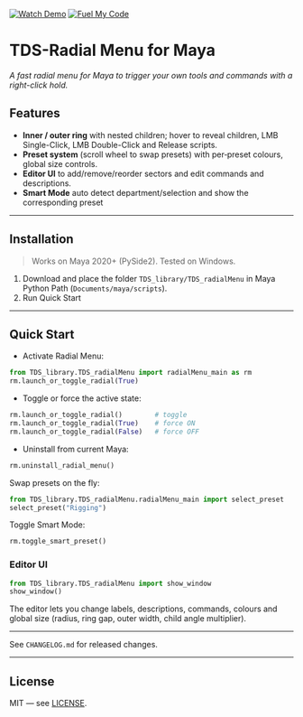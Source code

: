 [![Watch Demo](https://img.shields.io/badge/-Watch%20Demo-1ab7ea?style=for-the-badge&logo=vimeo&logoColor=white&labelColor=555555)](https://vimeo.com/1113096256) [![Fuel My Code](https://img.shields.io/badge/-Fuel%20My%20Code%20-yellow?style=for-the-badge&logo=buymeacoffee&logoColor=white&labelColor=555555)](https://www.buymeacoffee.com/TDS_Tyler)


# TDS-Radial Menu for Maya

*A fast radial menu for Maya to trigger your own tools and commands with a right-click hold.*


## Features
- **Inner / outer ring** with nested children; hover to reveal children, LMB Single-Click, LMB Double-Click and Release scripts.
- **Preset system** (scroll wheel to swap presets) with per‑preset colours, global size controls.
- **Editor UI** to add/remove/reorder sectors and edit commands and descriptions.
- **Smart Mode** auto detect department/selection and show the corresponding preset

---

## Installation

> Works on Maya 2020+ (PySide2). Tested on Windows.

1) Download and place the folder `TDS_library/TDS_radialMenu` in Maya Python Path (`Documents/maya/scripts`).  
2) Run Quick Start

---

## Quick Start

- Activate Radial Menu:
```python
from TDS_library.TDS_radialMenu import radialMenu_main as rm
rm.launch_or_toggle_radial(True)
```

- Toggle or force the active state:
```python
rm.launch_or_toggle_radial()        # toggle
rm.launch_or_toggle_radial(True)    # force ON
rm.launch_or_toggle_radial(False)   # force OFF
```

- Uninstall from current Maya:
```python
rm.uninstall_radial_menu()
```

Swap presets on the fly:
```python
from TDS_library.TDS_radialMenu.radialMenu_main import select_preset
select_preset("Rigging")
```

Toggle Smart Mode:
```python
rm.toggle_smart_preset()
```

### Editor UI

```python
from TDS_library.TDS_radialMenu import show_window
show_window()
```
The editor lets you change labels, descriptions, commands, colours and global size (radius, ring gap, outer width, child angle multiplier).

---

See `CHANGELOG.md` for released changes.

---

## License
MIT — see [LICENSE](LICENSE).
